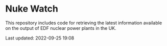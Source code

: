 # Nuke Watch

This repository includes code for retrieving the latest information available on the output of EDF nuclear power plants in the UK.

Last updated: 2022-09-25 19:08